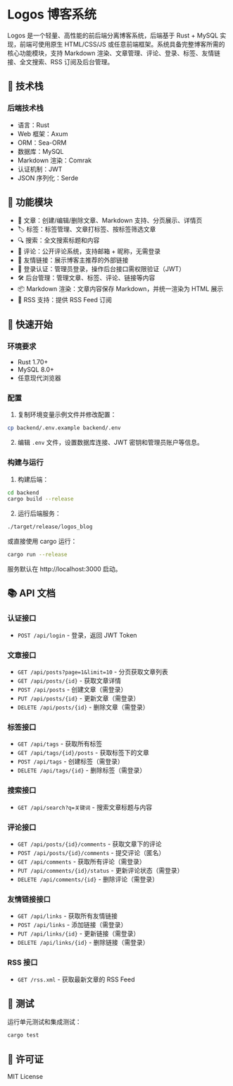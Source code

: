 # Logos 博客系统

Logos 是一个轻量、高性能的前后端分离博客系统，后端基于 Rust + MySQL 实现，前端可使用原生 HTML/CSS/JS 或任意前端框架。系统具备完整博客所需的核心功能模块，支持 Markdown 渲染、文章管理、评论、登录、标签、友情链接、全文搜索、RSS 订阅及后台管理。

## 🧱 技术栈

### 后端技术栈

- 语言：Rust
- Web 框架：Axum
- ORM：Sea-ORM
- 数据库：MySQL
- Markdown 渲染：Comrak
- 认证机制：JWT
- JSON 序列化：Serde

## 🧩 功能模块

- 📝 文章：创建/编辑/删除文章、Markdown 支持、分页展示、详情页
- 🏷️ 标签：标签管理、文章打标签、按标签筛选文章
- 🔍 搜索：全文搜索标题和内容
- 💬 评论：公开评论系统，支持邮箱 + 昵称，无需登录
- 🔗 友情链接：展示博客主推荐的外部链接
- 👤 登录认证：管理员登录，操作后台接口需权限验证（JWT）
- 🛠️ 后台管理：管理文章、标签、评论、链接等内容
- 📦 Markdown 渲染：文章内容保存 Markdown，并统一渲染为 HTML 展示
- 📡 RSS 支持：提供 RSS Feed 订阅

## 🚀 快速开始

### 环境要求

- Rust 1.70+
- MySQL 8.0+
- 任意现代浏览器

### 配置

1. 复制环境变量示例文件并修改配置：

```bash
cp backend/.env.example backend/.env
```

2. 编辑 `.env` 文件，设置数据库连接、JWT 密钥和管理员账户等信息。

### 构建与运行

1. 构建后端：

```bash
cd backend
cargo build --release
```

2. 运行后端服务：

```bash
./target/release/logos_blog
```

或直接使用 cargo 运行：

```bash
cargo run --release
```

服务默认在 http://localhost:3000 启动。

## 📚 API 文档

### 认证接口

- `POST /api/login` - 登录，返回 JWT Token

### 文章接口

- `GET /api/posts?page=1&limit=10` - 分页获取文章列表
- `GET /api/posts/{id}` - 获取文章详情
- `POST /api/posts` - 创建文章（需登录）
- `PUT /api/posts/{id}` - 更新文章（需登录）
- `DELETE /api/posts/{id}` - 删除文章（需登录）

### 标签接口

- `GET /api/tags` - 获取所有标签
- `GET /api/tags/{id}/posts` - 获取标签下的文章
- `POST /api/tags` - 创建标签（需登录）
- `DELETE /api/tags/{id}` - 删除标签（需登录）

### 搜索接口

- `GET /api/search?q=关键词` - 搜索文章标题与内容

### 评论接口

- `GET /api/posts/{id}/comments` - 获取文章下的评论
- `POST /api/posts/{id}/comments` - 提交评论（匿名）
- `GET /api/comments` - 获取所有评论（需登录）
- `PUT /api/comments/{id}/status` - 更新评论状态（需登录）
- `DELETE /api/comments/{id}` - 删除评论（需登录）

### 友情链接接口

- `GET /api/links` - 获取所有友情链接
- `POST /api/links` - 添加链接（需登录）
- `PUT /api/links/{id}` - 更新链接（需登录）
- `DELETE /api/links/{id}` - 删除链接（需登录）

### RSS 接口

- `GET /rss.xml` - 获取最新文章的 RSS Feed

## 🧪 测试

运行单元测试和集成测试：

```bash
cargo test
```

## 📝 许可证

MIT License
